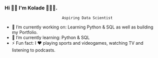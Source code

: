 ### Hi 👋🏿 I'm Kolade 👨🏿‍💻.
                              Aspiring Data Scientist 


- 🔭 I’m currently working on: Learning Python & SQL as well as building my Portfolio.
- 🌱 I’m currently learning: Python & SQL
- ⚡ Fun fact: I ❤️ playing sports and videogames, watching TV and listening to podcasts.
